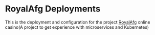 # RoyalAfg Deployments

This is the deployment and configuration for the project [RoyalAfg](https://github.com/JohnnyS318/RoyalAfg) online casino(A project to get experience with microservices and Kubernetes)